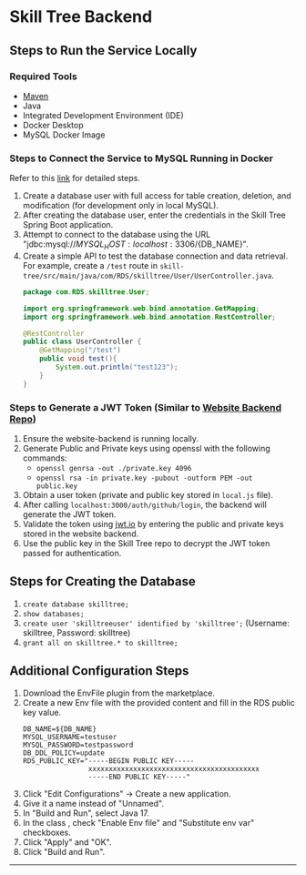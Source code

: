 
# Skill Tree Backend

## Steps to Run the Service Locally

### Required Tools

- [Maven](https://mvnrepository.com/)
- Java
- Integrated Development Environment (IDE)
- Docker Desktop
- MySQL Docker Image

### Steps to Connect the Service to MySQL Running in Docker

Refer to this [link](https://find10archived.medium.com/how-to-connect-a-mysql-docker-container-with-a-local-spring-boot-application-9366707dce0d) for detailed steps.

1. Create a database user with full access for table creation, deletion, and modification (for development only in local MySQL).
2. After creating the database user, enter the credentials in the Skill Tree Spring Boot application.
3. Attempt to connect to the database using the URL "jdbc:mysql://${MYSQL_HOST:localhost}:3306/${DB_NAME}".
4. Create a simple API to test the database connection and data retrieval. For example, create a `/test` route in `skill-tree/src/main/java/com/RDS/skilltree/User/UserController.java`.
    ```java
    package com.RDS.skilltree.User;

    import org.springframework.web.bind.annotation.GetMapping;
    import org.springframework.web.bind.annotation.RestController;

    @RestController
    public class UserController {
        @GetMapping("/test")
        public void test(){
            System.out.println("test123");
        }
    }
    ```

### Steps to Generate a JWT Token (Similar to [Website Backend Repo](https://github.com/Real-Dev-Squad/website-backend/issues))

1. Ensure the website-backend is running locally.
2. Generate Public and Private keys using openssl with the following commands:
   - `openssl genrsa -out ./private.key 4096`
   - `openssl rsa -in private.key -pubout -outform PEM -out public.key`
3. Obtain a user token (private and public key stored in `local.js` file).
4. After calling `localhost:3000/auth/github/login`, the backend will generate the JWT token.
5. Validate the token using [jwt.io](https://jwt.io/) by entering the public and private keys stored in the website backend.
6. Use the public key in the Skill Tree repo to decrypt the JWT token passed for authentication.

## Steps for Creating the Database

1. `create database skilltree;`
2. `show databases;`
3. `create user 'skilltreeuser' identified by 'skilltree';` (Username: skilltree, Password: skilltree)
4. `grant all on skilltree.* to skilltree;`

## Additional Configuration Steps

1. Download the EnvFile plugin from the marketplace.
2. Create a new Env file with the provided content and fill in the RDS public key value.
   ```env
   DB_NAME=${DB_NAME}
   MYSQL_USERNAME=testuser
   MYSQL_PASSWORD=testpassword
   DB_DDL_POLICY=update
   RDS_PUBLIC_KEY="-----BEGIN PUBLIC KEY-----
                   xxxxxxxxxxxxxxxxxxxxxxxxxxxxxxxxxxxxxxxxxx
                   -----END PUBLIC KEY-----"
   ```
3. Click "Edit Configurations" -> Create a new application.
4. Give it a name instead of "Unnamed".
5. In "Build and Run", select Java 17.
6. In the class , check "Enable Env file" and "Substitute env var" checkboxes.
7. Click "Apply" and "OK".
8. Click "Build and Run".

---
